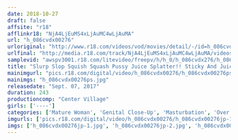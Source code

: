 ```yaml
---
date: 2018-10-27
draft: false
affsite: "r18"
afflinkr18: "NjA4LjEuMS4xLjAuMC4wLjAuMA"
url: "h_086cvdx00276"
urloriginal: "http://www.r18.com/videos/vod/movies/detail/-/id=h_086cvdx00276"
urlfinal: "http://media.r18.com/track/NjA4LjEuMS4xLjAuMC4wLjAuMA/videos/vod/movies/detail/-/id=h_086cvdx00276"
samplevid: "awspv3001.r18.com/litevideo/freepv/h/h_0/h_086cvdx276/h_086cvdx276_dmb_w.mp4"
title: "Slurp Slop Squish Squash Pussy Juice Splatter!! Sticky And Juicy Finger Banging Masturbation 30 Ladies/4 Hours"
mainimgurl: "pics.r18.com/digital/video/h_086cvdx00276/h_086cvdx00276ps.jpg"
mainimgs: "h_086cvdx00276ps.jpg"
releasedate: "Sept. 07, 2017"
duration: 243
productioncomp: "Center Village"
girls: ['----']
categories: ['Mature Woman', 'Genital Close-Up', 'Masturbation', 'Over 4 Hours', 'Hi-Def']
imgurls: ['pics.r18.com/digital/video/h_086cvdx00276/h_086cvdx00276jp-1.jpg', 'pics.r18.com/digital/video/h_086cvdx00276/h_086cvdx00276jp-2.jpg', 'pics.r18.com/digital/video/h_086cvdx00276/h_086cvdx00276jp-3.jpg', 'pics.r18.com/digital/video/h_086cvdx00276/h_086cvdx00276jp-4.jpg', 'pics.r18.com/digital/video/h_086cvdx00276/h_086cvdx00276jp-5.jpg', 'pics.r18.com/digital/video/h_086cvdx00276/h_086cvdx00276jp-6.jpg', 'pics.r18.com/digital/video/h_086cvdx00276/h_086cvdx00276jp-7.jpg', 'pics.r18.com/digital/video/h_086cvdx00276/h_086cvdx00276jp-8.jpg', 'pics.r18.com/digital/video/h_086cvdx00276/h_086cvdx00276jp-9.jpg', 'pics.r18.com/digital/video/h_086cvdx00276/h_086cvdx00276jp-10.jpg', 'pics.r18.com/digital/video/h_086cvdx00276/h_086cvdx00276jp-11.jpg', 'pics.r18.com/digital/video/h_086cvdx00276/h_086cvdx00276jp-12.jpg', 'pics.r18.com/digital/video/h_086cvdx00276/h_086cvdx00276jp-13.jpg', 'pics.r18.com/digital/video/h_086cvdx00276/h_086cvdx00276jp-14.jpg', 'pics.r18.com/digital/video/h_086cvdx00276/h_086cvdx00276jp-15.jpg', 'pics.r18.com/digital/video/h_086cvdx00276/h_086cvdx00276jp-16.jpg', 'pics.r18.com/digital/video/h_086cvdx00276/h_086cvdx00276jp-17.jpg', 'pics.r18.com/digital/video/h_086cvdx00276/h_086cvdx00276jp-18.jpg', 'pics.r18.com/digital/video/h_086cvdx00276/h_086cvdx00276jp-19.jpg', 'pics.r18.com/digital/video/h_086cvdx00276/h_086cvdx00276jp-20.jpg']
imgs: ['h_086cvdx00276jp-1.jpg', 'h_086cvdx00276jp-2.jpg', 'h_086cvdx00276jp-3.jpg', 'h_086cvdx00276jp-4.jpg', 'h_086cvdx00276jp-5.jpg', 'h_086cvdx00276jp-6.jpg', 'h_086cvdx00276jp-7.jpg', 'h_086cvdx00276jp-8.jpg', 'h_086cvdx00276jp-9.jpg', 'h_086cvdx00276jp-10.jpg', 'h_086cvdx00276jp-11.jpg', 'h_086cvdx00276jp-12.jpg', 'h_086cvdx00276jp-13.jpg', 'h_086cvdx00276jp-14.jpg', 'h_086cvdx00276jp-15.jpg', 'h_086cvdx00276jp-16.jpg', 'h_086cvdx00276jp-17.jpg', 'h_086cvdx00276jp-18.jpg', 'h_086cvdx00276jp-19.jpg', 'h_086cvdx00276jp-20.jpg']
---
```

